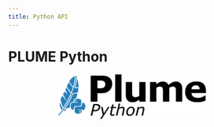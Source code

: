 ```yaml
---
title: Python API
---
```

<style>
  .md-typeset h1,
  .md-content__button {
    display: none;
  }
</style>
# PLUME Python
<p align="center">
    <img src="../images/plume_python_light.png" alt="plume python logo" width="300"/>
</p>

<br/>
